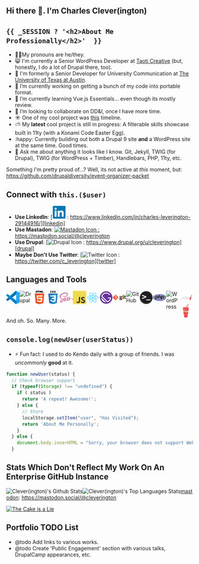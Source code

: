 ## Hi there 👋. I'm Charles Clever(ington)

## `{{ _SESSION ? '<h2>About Me Professionally</h2>'  }}`

- 🏳️‍🌈My pronouns are he/they.
- 😸 I'm currently a Senior WordPress Developer at [Taoti Creative](https://taoti.com/) (but, honestly, I do a lot of Drupal there, too).
- :metal: I'm formerly a Senior Developer for University Communication at [The University of Texas at Austin][utexas]. 
- 🔭 I’m currently working on getting a bunch of my code into portable format.
- 🌱 I’m currently learning Vue.js Essentials... even though its mostly review.
- 👯 I’m looking to collaborate on DD&I, once I have more time.
- :sunny: One of my cool project was [this](https://eyesoftexas.utexas.edu/milestones/) timeline.
- ⛅ My **latest** cool project is still in progress: A filterable skills showcase built in 11ty (with a Konami Code Easter Egg).
- :happy: Currently building out both a Drupal 9 site **and** a WordPress site at the same time. Good times.
- 💬 Ask me about anything it looks like I know. Git, Jekyll, TWIG (for Drupal), TWIG (for WordPress + Timber), Handlebars, PHP, 11ty, etc.

Something I'm pretty proud of...? Well, its not active at *this* moment, but: https://github.com/drupaldiversity/event-organizer-packet 

## Connect with `this.($user)`

- **Use LinkedIn**: [<img alt="LinkedIn Icon" width="36px" src="https://raw.githubusercontent.com/devicons/devicon/1119b9f84c0290e0f0b38982099a2bd027a48bf1/icons/linkedin/linkedin-original.svg" /> : https://www.linkedin.com/in/charles-leverington-29144916/][linkedin]
- **Use Mastadon**: <a rel="me" href="https://mastodon.social/@cleverington"><img alt="Mastadon Icon" width="36px " src="https://upload.wikimedia.org/wikipedia/commons/thumb/d/d5/Mastodon_logotype_%28simple%29_new_hue.svg/800px-Mastodon_logotype_%28simple%29_new_hue.svg.png" /> : https://mastodon.social/@cleverington</a>
- **Use Drupal**: [<img alt="Drupal Icon" width="36px" src="https://img.icons8.com/color/2x/drupal.png" /> : https://www.drupal.org/u/cleverington][drupal]
- **Maybe Don't Use Twitter**: [<img alt="Twitter Icon" width="36px " src="https://www.iitk.ac.in/dord/images/icons/twitter-icon-no-background-11.png" /> : https://twitter.com/c_leverington][twitter]


## Languages and Tools

<img align="left" alt="Visual Studio Code" width="36px" src="https://raw.githubusercontent.com/github/explore/80688e429a7d4ef2fca1e82350fe8e3517d3494d/topics/visual-studio-code/visual-studio-code.png" />
<img align="left" alt="Drupal" width="36px" src="https://img.icons8.com/color/2x/drupal.png" />
<img align="left" alt="HTML5" width="36px" src="https://raw.githubusercontent.com/github/explore/80688e429a7d4ef2fca1e82350fe8e3517d3494d/topics/html/html.png" />
<img align="left" alt="CSS3" width="36px" src="https://raw.githubusercontent.com/github/explore/80688e429a7d4ef2fca1e82350fe8e3517d3494d/topics/css/css.png" />
<img align="left" alt="Sass" width="36px" src="https://raw.githubusercontent.com/github/explore/80688e429a7d4ef2fca1e82350fe8e3517d3494d/topics/sass/sass.png" />
<img align="left" alt="JavaScript" width="36px" src="https://raw.githubusercontent.com/github/explore/80688e429a7d4ef2fca1e82350fe8e3517d3494d/topics/javascript/javascript.png" />
<img align="left" alt="React" width="36px" src="https://raw.githubusercontent.com/github/explore/80688e429a7d4ef2fca1e82350fe8e3517d3494d/topics/react/react.png" />
<img align="left" alt="Gatsby" width="36px" src="https://raw.githubusercontent.com/github/explore/e94815998e4e0713912fed477a1f346ec04c3da2/topics/gatsby/gatsby.png" />
<img align="left" alt="Git" width="36px" src="https://raw.githubusercontent.com/github/explore/80688e429a7d4ef2fca1e82350fe8e3517d3494d/topics/git/git.png" />
<img align="left" alt="GitHub" width="36px" src="https://dl2.macupdate.com/images/icons256/39062.png?d=1522354604" />
<img align="left" alt="Terminal" width="36px" src="https://raw.githubusercontent.com/github/explore/80688e429a7d4ef2fca1e82350fe8e3517d3494d/topics/terminal/terminal.png" />
<img align="left" alt="PHP" width="36px" src="https://raw.githubusercontent.com/github/explore/80688e429a7d4ef2fca1e82350fe8e3517d3494d/topics/php/php.png" />
<img align="left" alt="WordPress" width="36px" src="https://image.flaticon.com/icons/png/512/168/168810.png" />
<img align="left" alt="Jekyll" width="36px" src="https://raw.githubusercontent.com/github/explore/80688e429a7d4ef2fca1e82350fe8e3517d3494d/topics/jekyll/jekyll.png" />
<img align="left" alt="Gulp" width="36px" src="https://raw.githubusercontent.com/github/explore/80688e429a7d4ef2fca1e82350fe8e3517d3494d/topics/gulp/gulp.png" />
And oh. So. Many. More.

## `console.log(newUser(userStatus))`
- ⚡ Fun fact: I used to do Kendo daily with a group of friends. I was *uncommonly* **good** at it.

``` javascript
function newUser(status) {
  // Check browser support
  if (typeof(Storage) !== "undefined") {
    if ( status )
      return 'A repeat! Awesome!';
    } else {
      // Store
      localStorage.setItem("user", "Has Visited");
      return 'About Me Personally';
    }
  } else {
    document.body.innerHTML = "Sorry, your browser does not support Web Storage...";
  }
```

## Stats Which Don't Reflect My Work On An Enterprise GitHub Instance

<img align="left" alt="Clever(ington)'s Github Stats" src="https://github-readme-stats.vercel.app/api?username=cleverington&show_icons=true&hide_border=true&count_private=true" />

<img align="left" alt="Clever(ington)'s Top Languages Stats" src="https://github-readme-stats.vercel.app/api/top-langs/?username=cleverington&layout=compact&hide_border=true&count_private=true" />

[linkedin]: https://www.linkedin.com/in/charles-leverington-29144916/
[utexas]: https://utexas.edu
[twitter]: https://twitter.com/c_leverington
[drupal]: https://www.drupal.org/u/cleverington
<a rel="me" href="https://mastodon.social/@cleverington">mastodon</a>: https://mastodon.social/@cleverington

[<img alt="The Cake is a Lie" width="36px " src="https://via.placeholder.com/15/ffffff/ffffff?text=+" />](https://www.pinterest.com/pin/378724649892043199/)

## Portfolio TODO List
- @todo Add links to various works.
- @todo Create 'Public Engagement' section with various talks, DrupalCamp appearances, etc.
